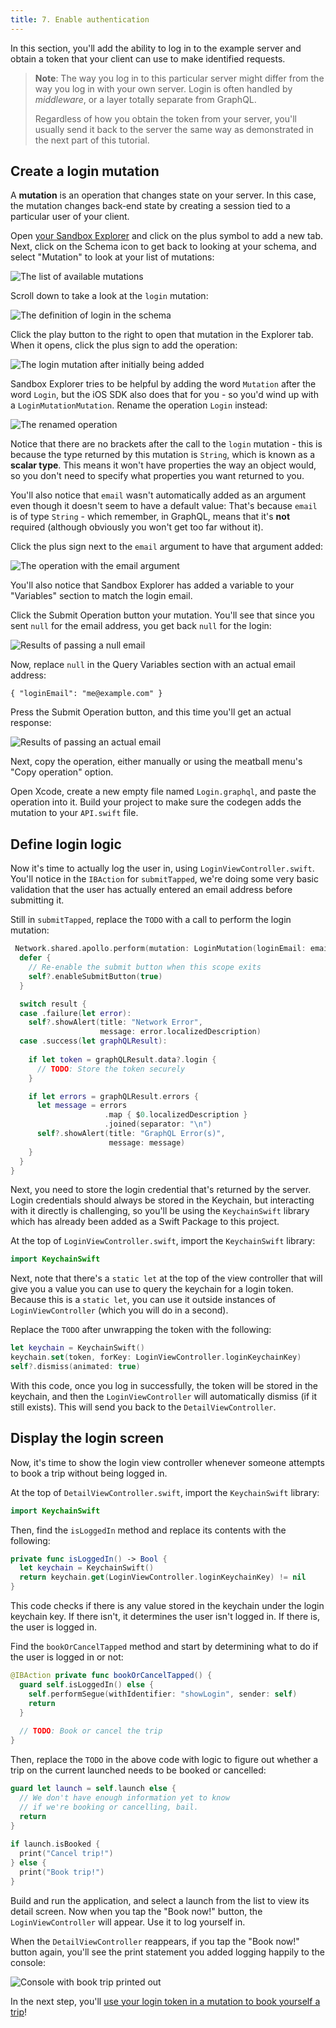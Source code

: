 ```yaml
---
title: 7. Enable authentication
---
```


In this section, you'll add the ability to log in to the example server and obtain a token that your client can use to make identified requests.

> **Note**: The way you log in to this particular server might differ from the way you log in with your own server. Login is often handled by _middleware_, or a layer totally separate from GraphQL.
> 
> Regardless of how you obtain the token from your server, you'll usually send it back to the server the same way as demonstrated in the next part of this tutorial.

## Create a login mutation

A **mutation** is an operation that changes state on your server. In this case, the mutation changes back-end state by creating a session tied to a particular user of your client.

Open [your Sandbox Explorer](https://studio.apollographql.com/sandbox/explorer?endpoint=https%3A%2F%2Fapollo-fullstack-tutorial.herokuapp.com) and click on the plus symbol to add a new tab. Next, click on the Schema icon to get back to looking at your schema, and select "Mutation" to look at your list of mutations: 

<img alt="The list of available mutations" class="screenshot" src="images/sandbox_schema_mutations.png"/>

Scroll down to take a look at the `login` mutation: 

<img alt="The definition of login in the schema" class="screenshot" src="images/schema_login_definition.png"/>

Click the play button to the right to open that mutation in the Explorer tab. When it opens, click the plus sign to add the operation: 

<img alt="The login mutation after initially being added" class="screenshot" src="images/explorer_added_login_mutation.png"/>

Sandbox Explorer tries to be helpful by adding the word `Mutation` after the word `Login`, but the iOS SDK also does that for you - so you'd wind up with a `LoginMutationMutation`. Rename the operation `Login` instead: 

<img alt="The renamed operation" class="screenshot" src="images/explorer_login_mutation_rename.png"/>

Notice that there are no brackets after the call to the `login` mutation - this is because the type returned by this mutation is `String`, which is known as a **scalar type**. This means it won't have properties the way an object would, so you don't need to specify what properties you want returned to you. 

You'll also notice that `email` wasn't automatically added as an argument even though it doesn't seem to have a default value: That's because `email` is of type `String` - which remember, in GraphQL, means that it's **not** required (although obviously you won't get too far without it).  

Click the plus sign next to the `email` argument to have that argument added: 

<img alt="The operation with the email argument" class="screenshot" src="images/explorer_login_email_added.png"/>

You'll also notice that Sandbox Explorer has added a variable to your "Variables" section to match the login email. 

Click the Submit Operation button your mutation. You'll see that  since you sent `null` for the email address, you get back `null` for the login: 

<img alt="Results of passing a null email" class="screenshot" src="images/login_mutation_null.png"/>

Now, replace `null` in the Query Variables section with an actual email address:

```json:title=(Sandbox%20Explorer)
{ "loginEmail": "me@example.com" }
```

Press the Submit Operation button, and this time you'll get an actual response:

<img alt="Results of passing an actual email" class="screenshot" src="images/login_mutation_email.png"/>

Next, copy the operation, either manually or using the meatball menu's "Copy operation" option. 

Open Xcode, create a new empty file named `Login.graphql`, and paste the operation into it. Build your project to make sure the codegen adds the mutation to your `API.swift` file.

## Define login logic

Now it's time to actually log the user in, using `LoginViewController.swift`. You'll notice in the `IBAction` for `submitTapped`, we're doing some very basic validation that the user has actually entered an email address before submitting it. 

Still in `submitTapped`, replace the `TODO` with a call to perform the login mutation:

```swift:title=LoginViewController.swift
 Network.shared.apollo.perform(mutation: LoginMutation(loginEmail: email)) { [weak self] result in
  defer {
    // Re-enable the submit button when this scope exits
    self?.enableSubmitButton(true)
  }

  switch result {
  case .failure(let error):
    self?.showAlert(title: "Network Error",
                    message: error.localizedDescription)
  case .success(let graphQLResult):
  
    if let token = graphQLResult.data?.login {
      // TODO: Store the token securely
    }

    if let errors = graphQLResult.errors {
      let message = errors
                     .map { $0.localizedDescription }
                     .joined(separator: "\n")
      self?.showAlert(title: "GraphQL Error(s)",
                      message: message)
    }
  }
}
```


Next, you need to store the login credential that's returned by the server. Login credentials should always be stored in the Keychain, but interacting with it directly is challenging, so you'll be using the `KeychainSwift` library which has already been added as a Swift Package to this project.

At the top of `LoginViewController.swift`, import the `KeychainSwift` library:

```swift:title=LoginViewController.swift
import KeychainSwift
```

Next, note that there's a `static let` at the top of the view controller that will give you a value you can use to query the keychain for a login token. Because this is a `static let`, you can use it outside instances of `LoginViewController` (which you will do in a second). 

Replace the `TODO` after unwrapping the token with the following: 

```swift:title=LoginViewController.swift
let keychain = KeychainSwift()
keychain.set(token, forKey: LoginViewController.loginKeychainKey)
self?.dismiss(animated: true)
```

With this code, once you log in successfully, the token will be stored in the keychain, and then the `LoginViewController` will automatically dismiss (if it still exists). This will send you back to the `DetailViewController`. 

## Display the login screen

Now, it's time to show the login view controller whenever someone attempts to book a trip without being logged in.

At the top of `DetailViewController.swift`, import the `KeychainSwift` library:

```swift:title=DetailViewController.swift
import KeychainSwift
```

Then, find the `isLoggedIn` method and replace its contents with the following: 

```swift:title=DetailViewController.swift
private func isLoggedIn() -> Bool {
  let keychain = KeychainSwift()
  return keychain.get(LoginViewController.loginKeychainKey) != nil
}
```

This code checks if there is any value stored in the keychain under the login keychain key. If there isn't, it determines the user isn't logged in. If there is, the user is logged in. 

Find the `bookOrCancelTapped` method and start by determining what to do if the user is logged in or not: 

```swift:title=DetailViewController.swift
@IBAction private func bookOrCancelTapped() {
  guard self.isLoggedIn() else {
    self.performSegue(withIdentifier: "showLogin", sender: self)
    return
  }
  
  // TODO: Book or cancel the trip
}
```

Then, replace the `TODO` in the above code with logic to figure out whether a trip on the current launched needs to be booked or cancelled: 

```swift:title=DetailViewController.swift
guard let launch = self.launch else {
  // We don't have enough information yet to know
  // if we're booking or cancelling, bail.
  return
}
    
if launch.isBooked {
  print("Cancel trip!")
} else {
  print("Book trip!")
}
```

Build and run the application, and select a launch from the list to view its detail screen. Now when you tap the "Book now!" button, the `LoginViewController` will appear. Use it to log yourself in.

When the `DetailViewController` reappears, if you tap the "Book now!" button again, you'll see the print statement you added logging happily to the console:

<img alt="Console with book trip printed out" class="screenshot" src="images/book_trip_printout.png"/>

In the next step, you'll [use your login token in a mutation to book yourself a trip](./tutorial-mutations)!

